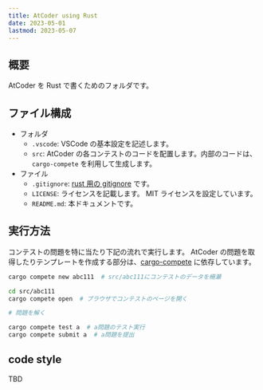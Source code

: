 ```yaml
---
title: AtCoder using Rust
date: 2023-05-01
lastmod: 2023-05-07
---
```


## 概要

AtCoder を Rust で書くためのフォルダです。

## ファイル構成

- フォルダ
  - `.vscode`: VSCode の基本設定を記述します。
  - `src`: AtCoder の各コンテストのコードを配置します。内部のコードは、 `cargo-compete` を利用して生成します。
- ファイル
  - `.gitignore`: [rust 用の gitignore](https://github.com/github/gitignore/blob/main/Rust.gitignore) です。
  - `LICENSE`: ライセンスを記載します。 MIT ライセンスを設定しています。
  - `README.md`: 本ドキュメントです。

## 実行方法

コンテストの問題を特に当たり下記の流れで実行します。
AtCoder の問題を取得したりテンプレートを作成する部分は、[cargo-compete](https://github.com/qryxip/cargo-compete) に依存しています。

```sh
cargo compete new abc111  # src/abc111にコンテストのデータを柵瀬

cd src/abc111
cargo compete open  # ブラウザでコンテストのページを開く

# 問題を解く

cargo compete test a  # a問題のテスト実行
cargo compete submit a  # a問題を提出
```

## code style

TBD
